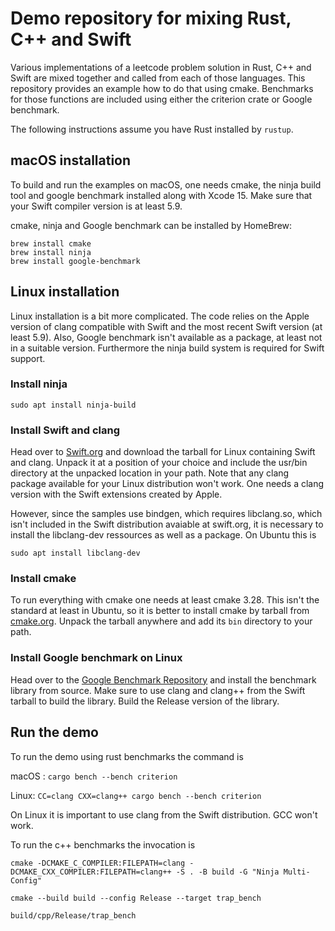 # Demo repository for mixing Rust, C++ and Swift

Various implementations of a leetcode problem solution in Rust, C++ and Swift 
are mixed together and called from each of those languages. This repository
provides an example how to do that using cmake. Benchmarks for those functions
are included using either the criterion crate or Google benchmark.

The following instructions assume you have Rust installed by `rustup`.

## macOS installation

To build and run the examples on macOS, one needs cmake, the ninja build tool and 
google benchmark  installed along with Xcode 15. Make sure that your Swift 
compiler version is at least 5.9.

cmake, ninja and Google benchmark can be installed by HomeBrew:

```
brew install cmake
brew install ninja
brew install google-benchmark
```

## Linux installation

Linux installation is a bit more complicated. The code relies on the Apple version
of clang compatible with Swift and the most recent Swift version (at least 5.9).
Also, Google benchmark isn't available as a package, at least not in a suitable
version. Furthermore the ninja build system is required for Swift support.

### Install ninja

`sudo apt install ninja-build`

### Install Swift and clang

Head over to [Swift.org](https://www.swift.org) and download the tarball for
Linux containing Swift and clang. Unpack it at a position of your choice and 
include the usr/bin directory at the unpacked location in your path. Note that
any clang package available for your Linux distribution won't work. One needs
a clang version with the Swift extensions created by Apple.

However, since the samples use bindgen, which requires libclang.so, which isn't 
included in the Swift distribution avaiable at swift.org, it is necessary to install 
the libclang-dev ressources as well as a package. On Ubuntu this is

`sudo apt install libclang-dev`

### Install cmake

To run everything with cmake one needs at least cmake 3.28. This isn't the standard
at least in Ubuntu, so it is better to install cmake by tarball from [cmake.org](https://cmake.org/download/).
Unpack the tarball anywhere and add its `bin` directory to your path.

### Install Google benchmark on Linux

Head over to the [Google Benchmark Repository](https://github.com/google/benchmark.git)
and install the benchmark library from source. Make sure to use clang and clang++ 
from the Swift tarball to build the library. Build the Release version of the
library.

## Run the demo

To run the demo using rust benchmarks the command is

macOS : `cargo bench --bench criterion`

Linux: `CC=clang CXX=clang++ cargo bench --bench criterion`

On Linux it is important to use clang from the Swift distribution. GCC won't work.

To run the c++ benchmarks the invocation is

```'sh
cmake -DCMAKE_C_COMPILER:FILEPATH=clang -DCMAKE_CXX_COMPILER:FILEPATH=clang++ -S . -B build -G "Ninja Multi-Config"

cmake --build build --config Release --target trap_bench

build/cpp/Release/trap_bench
```